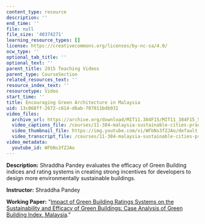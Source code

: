 ```yaml
---
content_type: resource
description: ''
end_time: ''
file: null
file_size: '40374271'
learning_resource_types: []
license: https://creativecommons.org/licenses/by-nc-sa/4.0/
ocw_type: ''
optional_tab_title: ''
optional_text: ''
parent_title: 2015 Teaching Videos
parent_type: CourseSection
related_resources_text: ''
resource_index_text: ''
resourcetype: Video
start_time: ''
title: Encouraging Green Architecture in Malaysia
uid: 13c068ff-2672-c614-d6ab-707011bdb931
video_files:
  archive_url: https://archive.org/download/MIT11.384F15/MIT11_384F15_Shraddha_300k.mp4
  video_captions_file: /courses/11-384-malaysia-sustainable-cities-practicum-spring-2018/d32a446bf1335fe2a743bdfbc7ae011d_WFbNs3fZJAo.vtt
  video_thumbnail_file: https://img.youtube.com/vi/WFbNs3fZJAo/default.jpg
  video_transcript_file: /courses/11-384-malaysia-sustainable-cities-practicum-spring-2018/c3e9e0294867f0bc5f577f646464a6d6_WFbNs3fZJAo.pdf
video_metadata:
  youtube_id: WFbNs3fZJAo
---
```


**Description:** Shraddha Pandey evaluates the efficacy of Green Building indices and rating systems in creating strong incentives for developers to design more environmentally sustainable buildings.

**Instructor:** Shraddha Pandey

**Working Paper:** "[Impact of Green Building Ratings Systems on the Sustainability and Efficacy of Green Buildings: Case Analysis of Green Building Index, Malaysia](https://malaysiacities.mit.edu/paperPandey)."

